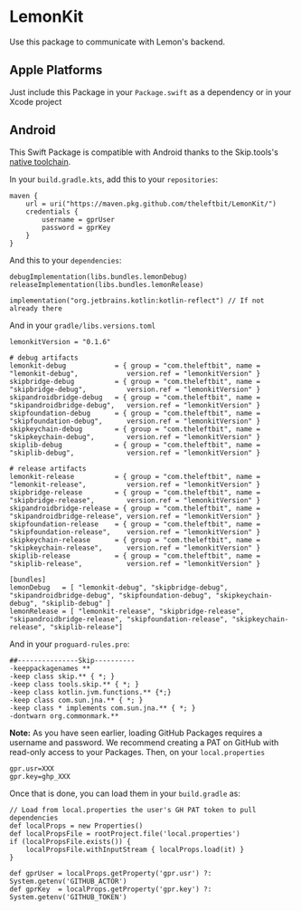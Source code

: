# LemonKit

Use this package to communicate with Lemon's backend.

## Apple Platforms

Just include this Package in your `Package.swift` as a dependency or in your Xcode project

## Android

This Swift Package is compatible with Android thanks to the Skip.tools's [native toolchain](https://skip.tools/docs/modes/#native$0).

In your `build.gradle.kts`, add this to your `repositories`:

```
maven {
    url = uri("https://maven.pkg.github.com/theleftbit/LemonKit/")
    credentials {
        username = gprUser
        password = gprKey
    }
}
```

And this to your `dependencies`:

```
debugImplementation(libs.bundles.lemonDebug)
releaseImplementation(libs.bundles.lemonRelease)

implementation("org.jetbrains.kotlin:kotlin-reflect") // If not already there
```

And in your `gradle/libs.versions.toml`

```
lemonkitVersion = "0.1.6"

# debug artifacts
lemonkit-debug            = { group = "com.theleftbit", name = "lemonkit-debug",            version.ref = "lemonkitVersion" }
skipbridge-debug          = { group = "com.theleftbit", name = "skipbridge-debug",          version.ref = "lemonkitVersion" }
skipandroidbridge-debug   = { group = "com.theleftbit", name = "skipandroidbridge-debug",   version.ref = "lemonkitVersion" }
skipfoundation-debug      = { group = "com.theleftbit", name = "skipfoundation-debug",      version.ref = "lemonkitVersion" }
skipkeychain-debug        = { group = "com.theleftbit", name = "skipkeychain-debug",        version.ref = "lemonkitVersion" }
skiplib-debug             = { group = "com.theleftbit", name = "skiplib-debug",             version.ref = "lemonkitVersion" }

# release artifacts
lemonkit-release          = { group = "com.theleftbit", name = "lemonkit-release",          version.ref = "lemonkitVersion" }
skipbridge-release        = { group = "com.theleftbit", name = "skipbridge-release",        version.ref = "lemonkitVersion" }
skipandroidbridge-release = { group = "com.theleftbit", name = "skipandroidbridge-release", version.ref = "lemonkitVersion" }
skipfoundation-release    = { group = "com.theleftbit", name = "skipfoundation-release",    version.ref = "lemonkitVersion" }
skipkeychain-release      = { group = "com.theleftbit", name = "skipkeychain-release",      version.ref = "lemonkitVersion" }
skiplib-release           = { group = "com.theleftbit", name = "skiplib-release",           version.ref = "lemonkitVersion" }

[bundles]
lemonDebug   = [ "lemonkit-debug", "skipbridge-debug", "skipandroidbridge-debug", "skipfoundation-debug", "skipkeychain-debug", "skiplib-debug" ]
lemonRelease = [ "lemonkit-release", "skipbridge-release", "skipandroidbridge-release", "skipfoundation-release", "skipkeychain-release", "skiplib-release"]
```

And in your `proguard-rules.pro`:

```
##---------------Skip----------
-keeppackagenames **
-keep class skip.** { *; }
-keep class tools.skip.** { *; }
-keep class kotlin.jvm.functions.** {*;}
-keep class com.sun.jna.** { *; }
-keep class * implements com.sun.jna.** { *; }
-dontwarn org.commonmark.**
```

**Note:** As you have seen earlier, loading GitHub Packages requires a username and password. We recommend creating a PAT on GitHub with read-only access to your Packages. Then, on your `local.properties`

```
gpr.usr=XXX
gpr.key=ghp_XXX
```

Once that is done, you can load them in your `build.gradle` as:

```
// Load from local.properties the user's GH PAT token to pull dependencies
def localProps = new Properties()
def localPropsFile = rootProject.file('local.properties')
if (localPropsFile.exists()) {
    localPropsFile.withInputStream { localProps.load(it) }
}

def gprUser = localProps.getProperty('gpr.usr') ?: System.getenv('GITHUB_ACTOR')
def gprKey  = localProps.getProperty('gpr.key') ?: System.getenv('GITHUB_TOKEN')
```

